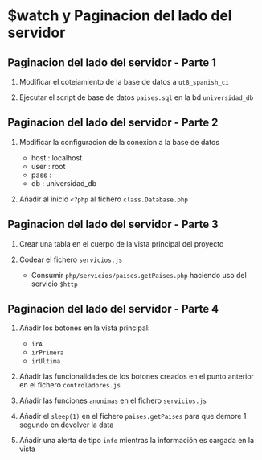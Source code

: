 # $watch y Paginacion del lado del servidor

## Paginacion del lado del servidor - Parte 1

1. Modificar el cotejamiento de la base de datos a `ut8_spanish_ci`

2. Ejecutar el script de base de datos `paises.sql` en la bd `universidad_db`

## Paginacion del lado del servidor - Parte 2

1. Modificar la configuracion de la conexion a la base de datos
    - host : localhost
    - user : root
    - pass :
    - db : universidad_db

2. Añadir al inicio `<?php` al fichero `class.Database.php`

## Paginacion del lado del servidor - Parte 3

1. Crear una tabla en el cuerpo de la vista principal del proyecto

2. Codear el fichero `servicios.js`
    - Consumir `php/servicios/paises.getPaises.php` haciendo uso del servicio `$http`

## Paginacion del lado del servidor - Parte 4

1. Añadir los botones en la vista principal:
    - `irA`
    - `irPrimera`
    - `irUltima`

2. Añadir las funcionalidades de los botones creados en el punto anterior en el fichero `controladores.js`

3. Añadir las funciones `anonimas` en el fichero `servicios.js`

4. Añadir el `sleep(1)` en el fichero `paises.getPaises` para que demore 1 segundo en devolver la data

5. Añadir una alerta de tipo `info` mientras la información es cargada en la vista
